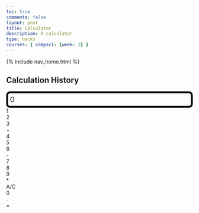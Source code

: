 ```yaml
---
toc: true
comments: false
layout: post
title: Calculator
description: A calculator  
type: hacks
courses: { compsci: {week: 2} }
---
```



<!--
Hack 0: Right justify result
Hack 1: Test conditions on small, big, and decimal numbers, report on findings. Fix issues.
Hack 2: Add the common math operation that is missing from calculator
Hack 3: Implement 1 number operation (ie SQRT)
-->


<!--
HTML implementation of the calculator.
-->


{% include nav_home.html %}


<!--
    Style and Action are aligned with HRML class definitions
    style.css contains majority of style definition (number, operation, clear, and equals)
    - The div calculator-container sets 4 elements to a row
    Background is credited to Vanta JS and is implemented at bottom of this page
-->
<style>
  .calculator-output {
    /* the calculator output will be on the top of the calculator, taking up the grid of 4 blocks 
    */

    /* there are 4 columns 
    */
    grid-column: span 4;
    grid-row: span 1;
 
 /* black border, centered */
    border-radius: 10px;
    padding: 0.25em;
    font-size: 20px;
    border: 5px solid black;
 
    display: flex;
    align-items: center;
  }
</style>


<!-- a container for calculator history -->
<div class="calculation-history">
    <h2>Calculation History</h2>
    <ul id="history-list"></ul>
</div>

<!-- container for animation -->
<div id="animation">
  <div class="calculator-container">
      <!--result-->
      <div class="calculator-output" id="output">0</div>
      <!--row 1-->
      <div class="calculator-number">1</div>
      <div class="calculator-number">2</div>
      <div class="calculator-number">3</div>
      <div class="calculator-operation">+</div>
      <!--row 2-->
      <div class="calculator-number">4</div>
      <div class="calculator-number">5</div>
      <div class="calculator-number">6</div>
      <div class="calculator-operation">-</div>
      <!--row 3-->
      <div class="calculator-number">7</div>
      <div class="calculator-number">8</div>
      <div class="calculator-number">9</div>
      <div class="calculator-operation">*</div>
      <!--row 4-->
      <div class="calculator-clear">A/C</div>
      <div class="calculator-number">0</div>
      <div class="calculator-number">.</div>
      <div class="calculator-equals">=</div>
</div>


  </div>
</div>


<!-- JavaScript (JS) implementation of the calculator. -->
<script>
  // Initialize an array to store calculation history
var calculationHistory = [];
// initialize important variables to manage calculations
var firstNumber = null;
var operator = null;
var nextReady = true;
// Initialize an array to store calculation history

// build objects containing key elements
const output = document.getElementById("output");
const numbers = document.querySelectorAll(".calculator-number");
const operations = document.querySelectorAll(".calculator-operation");
const clear = document.querySelectorAll(".calculator-clear");
const equals = document.querySelectorAll(".calculator-equals");


// Number buttons listener
numbers.forEach(button => {
  button.addEventListener("click", function() {
    number(button.textContent);
  });
});


// Number action
function number (value) { // function to input numbers into the calculator: makes sure its not a decimal 
    if (value != ".") {
        if (nextReady == true) { // nextReady tells the computer that the user will input a new number 
            output.innerHTML = value;
            if (value != "0") { // if statement to ensure that there are no multiple leading zeroes
                nextReady = false; // the user is not inputting a new number 
            }
        } else {
            output.innerHTML = output.innerHTML + value; 
        }
    } else { // special case for adding a decimal; can't have two decimals
        if (output.innerHTML.indexOf(".") == -1) {
            output.innerHTML = output.innerHTML + value;
            nextReady = false;
        }
    }
}


// Operation buttons listener
operations.forEach(button => {
  button.addEventListener("click", function() { //when the user clicks on a button, the specific function will be used 
    operation(button.textContent); //when the user clicks on a button, it starts the operation function 
  });
});


// Operator action
function operation (choice) { // function to input operations into the calculator
    if (firstNumber == null) { // once the operation is chosen, the displayed number is stored into the variable firstNumber
        firstNumber = parseInt(output.innerHTML);
        nextReady = true;
        operator = choice;
        return; // exits function
    }
    // occurs if there is already a number stored in the calculator
    firstNumber = calculate(firstNumber, parseFloat(output.innerHTML));
    operator = choice;
    output.innerHTML = firstNumber.toString();
    nextReady = true;
}


// Calculator
function calculate (first, second) { // function to calculate the result of the equation, first is number 1, second is number 2
    let result = 0; //stores the result of the calculation 
    switch (operator) {
        case "+":
            result = first + second; //addition 
            break;
        case "-":
            result = first - second; //subtraction 
            break;
        case "*":
            result = first * second; //mulitplication 
            break;
        case "/":
            result = first / second; //divison 
            break;
        default:
            break;
    }
    return result; //returns the calculated result 
}


// Equals button listener
equals.forEach(button => {
  button.addEventListener("click", function() {
    equal();
  });
});


// Equal action
function equal () {
    if (firstNumber !== null) {
        const result = calculate(firstNumber, parseFloat(output.innerHTML));
        calculationHistory.push(`${firstNumber} ${operator} ${output.innerHTML} = ${result}`);
        updateHistory(); // Call this function to update the history list
        firstNumber = result;
        output.innerHTML = result.toString();
        nextReady = true;
    }
}


// Clear button listener
clear.forEach(button => {
  button.addEventListener("click", function() {
    clearCalc();
  });
});


// A/C action
function clearCalc () { // clears calculator
    firstNumber = null;
    output.innerHTML = "0";
    nextReady = true;
}


function updateHistory() {
    const historyList = document.getElementById("history-list");
    historyList.innerHTML = "";
    calculationHistory.forEach((calculation, index) => {
        const listItem = document.createElement("li");
        listItem.textContent = `Calculation ${index + 1}: ${calculation}`;
        historyList.appendChild(listItem);
    });
}


</script>


<!--
Vanta animations just for fun, load JS onto the page
-->
<script src="/teacher/assets/js/three.r119.min.js"></script>
<script src="/teacher/assets/js/vanta.halo.min.js"></script>
<script src="/teacher/assets/js/vanta.birds.min.js"></script>
<script src="/teacher/assets/js/vanta.net.min.js"></script>
<script src="/teacher/assets/js/vanta.rings.min.js"></script>


<script>
// setup vanta scripts as functions
var vantaInstances = {
  halo: VANTA.HALO,
  birds: VANTA.BIRDS,
  net: VANTA.NET,
  rings: VANTA.RINGS
};


// obtain a random vanta function
var vantaInstance = vantaInstances[Object.keys(vantaInstances)[Math.floor(Math.random() * Object.keys(vantaInstances).length)]];


// run the animation
vantaInstance({
  el: "#animation",
  mouseControls: true,
  touchControls: true,
  gyroControls: false
});
</script>